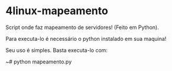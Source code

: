 # 4linux-mapeamento
Script onde faz mapeamento de servidores! (Feito em Python).

Para executa-lo é necessário o python instalado em sua maquina!

Seu uso é simples.
Basta executa-lo com: 

~# python mapeamento.py
